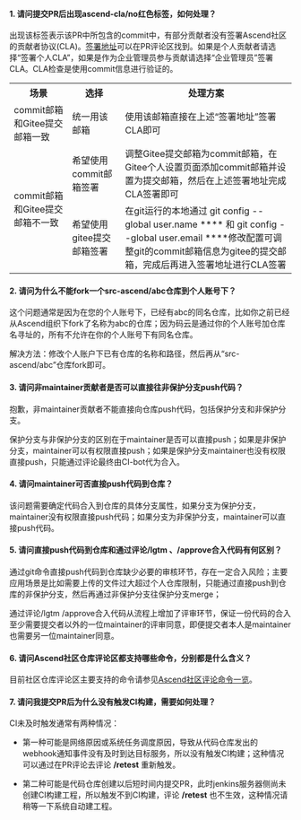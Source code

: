 
#### 1.  **请问提交PR后出现ascend-cla/no红色标签，如何处理？**

出现该标签表示该PR中所包含的commit中，有部分贡献者没有签署Ascend社区的贡献者协议(CLA)。[签署地址](https://clasign.osinfra.cn/sign/gitee_ascend-1720446461942705242)可以在PR评论区找到。如果是个人贡献者请选择“签署个人CLA”，如果是作为企业管理员参与贡献请选择“企业管理员”签署CLA。CLA检查是使用commit信息进行验证的。

<table>
<tbody>
<tr>
<th>场景</th>
<th>选择</th>
<th>处理方案</th>
</tr>
<tr>
<td>commit邮箱和Gitee提交邮箱一致</td>
<td>统一用该邮箱</td>
<td>使用该邮箱直接在上述“签署地址”签署CLA即可</td>
</tr>
<tr>
<td rowspan="2">commit邮箱和Gitee提交邮箱不一致</td>
<td>希望使用commit邮箱签署</td>
<td>调整Gitee提交邮箱为commit邮箱，在Gitee个人设置页面添加commit邮箱并设置为提交邮箱，然后在上述签署地址完成CLA签署即可</td>
</tr>
<tr>
<td>希望使用gitee提交邮箱签署</td>
<td>在git运行的本地通过 git config --global user.name **** 和 git config --global user.email ****修改配置可调整git的commit邮箱信息为gitee的提交邮箱，完成后再进入签署地址进行CLA签署</td>
</tr>
</tbody>
</table>



#### 2.  **请问为什么不能fork一个src-ascend/abc仓库到个人账号下？**

这个问题通常是因为在您的个人账号下，已经有abc的同名仓库，比如你之前已经从Ascend组织下fork了名称为abc的仓库；因为码云是通过你的个人账号加仓库名寻址的，所有不允许在你的个人账号下有同名仓库。

解决方法：修改个人账户下已有仓库的名称和路径，然后再从“src-ascend/abc”仓库fork即可。


#### 3.  **请问非maintainer贡献者是否可以直接往非保护分支push代码？**


抱歉，非maintainer贡献者不能直接向仓库push代码，包括保护分支和非保护分支。

保护分支与非保护分支的区别在于maintainer是否可以直接push；如果是非保护分支，maintainer可以有权限直接push；如果是保护分支maintainer也没有权限直接push，只能通过评论最终由CI-bot代为合入。


#### 4.  **请问maintainer可否直接push代码到仓库？**


该问题需要确定代码合入到仓库的具体分支属性，如果分支为保护分支，maintainer没有权限直接push代码；如果分支为非保护分支，maintainer可以直接push代码。


#### 5.  **请问直接push代码到仓库和通过评论/lgtm 、/approve合入代码有何区别？**


通过git命令直接push代码到仓库缺少必要的审核环节，存在一定合入风险；主要应用场景是比如需要上传的文件过大超过个人仓库限制，只能通过直接push到仓库的非保护分支，然后再通过非保护分支往保护分支merge；

通过评论/lgtm /approve合入代码从流程上增加了评审环节，保证一份代码的合入至少需要提交者以外的一位maintainer的评审同意，即便提交者本人是maintainer也需要另一位maintainer同意。

#### 6.  **请问Ascend社区仓库评论区都支持哪些命令，分别都是什么含义？**


目前社区仓库评论区主要支持的命令请参见[Ascend社区评论命令一览](infra-command.md)。

#### 7.  **请问我提交PR后为什么没有触发CI构建，需要如何处理？**


CI未及时触发通常有两种情况：

- 第一种可能是网络原因或系统任务调度原因，导致从代码仓库发出的webhook通知事件没有及时到达目标服务，所以没有触发CI构建；这种情况可以通过在PR评论去评论 **/retest** 重新触发。
	
- 第二种可能是代码仓库创建以后短时间内提交PR，此时jenkins服务器侧尚未创建CI构建工程，所以触发不到CI构建，评论 **/retest** 也不生效，这种情况请稍等一下系统自动建工程。
